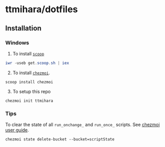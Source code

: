 # ttmihara/dotfiles

## Installation

### Windows

1. To install [`scoop`](https://github.com/ScoopInstaller/Scoop)
```powershell
iwr -useb get.scoop.sh | iex
```

2. To install [`chezmoi`](https://github.com/twpayne/chezmoi).
```
scoop install chezmoi
```

3. To setup this repo
```
chezmoi init ttmihara
```

### Tips
To clear the state of all `run_onchange_` and `run_once_` scripts. See
[chezmoi user guide](https://www.chezmoi.io/user-guide/use-scripts-to-perform-actions/#clear-the-state-of-all-run_onchange_-and-run_once_-scripts).
```
chezmoi state delete-bucket --bucket=scriptState
```
